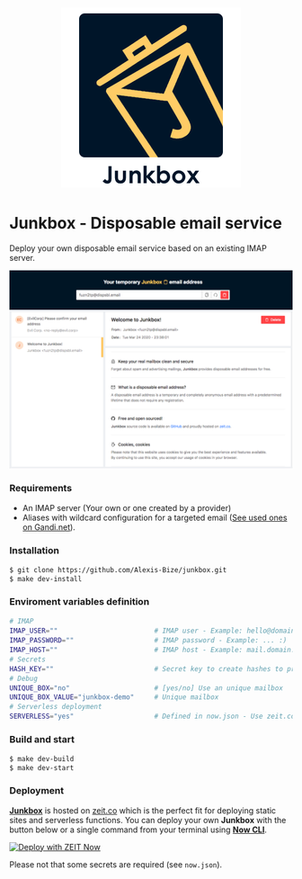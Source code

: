# <p align="center"><img src="./junkbox-logo.png" alt="Junkbox.one" /></p>
# Junkbox - Disposable email service
Deploy your own disposable email service based on an existing IMAP server.

![Junkbox.one](./junkbox-preview.png)

### Requirements
* An IMAP server (Your own or one created by a provider)
* Aliases with wildcard configuration for a targeted email ([See used ones on Gandi.net](./gandi-aliases.md)).

### Installation
```shell
$ git clone https://github.com/Alexis-Bize/junkbox.git
$ make dev-install
```

### Enviroment variables definition
```bash
# IMAP
IMAP_USER=""                        # IMAP user - Example: hello@domain.com
IMAP_PASSWORD=""                    # IMAP password - Example: ... :)
IMAP_HOST=""                        # IMAP host - Example: mail.domain.com
# Secrets
HASH_KEY=""                         # Secret key to create hashes to prevent unauthorized boxes accesses
# Debug
UNIQUE_BOX="no"                     # [yes/no] Use an unique mailbox
UNIQUE_BOX_VALUE="junkbox-demo"     # Unique mailbox
# Serverless deployment
SERVERLESS="yes"                    # Defined in now.json - Use zeit.co severless routing logic
```

### Build and start
```shell
$ make dev-build
$ make dev-start
```

### Deployment
**[Junkbox](https://junkbox.one)** is hosted on [zeit.co](https://zeit.co/home) which is the perfect fit for deploying static sites and serverless functions. You can deploy your own **Junkbox** with the button below or a single command from your terminal using **[Now CLI](https://zeit.co/download)**.

[![Deploy with ZEIT Now](https://zeit.co/button)](https://zeit.co/import/project?template=https://github.com/Alexis-Bize/junkbox)

Please not that some secrets are required (see `now.json`).
